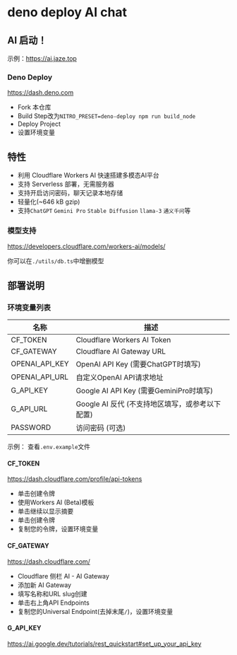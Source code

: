 # deno deploy AI chat

## AI 启动！

示例：https://ai.jaze.top

### Deno Deploy

https://dash.deno.com

- Fork 本仓库
- Build Step改为`NITRO_PRESET=deno-deploy npm run build_node`
- Deploy Project
- 设置环境变量

## 特性

- 利用 Cloudflare Workers AI 快速搭建多模态AI平台
- 支持 Serverless 部署，无需服务器
- 支持开启访问密码，聊天记录本地存储
- 轻量化(~646 kB gzip)
- 支持`ChatGPT` `Gemini Pro` `Stable Diffusion` `llama-3` `通义千问`等

### 模型支持

https://developers.cloudflare.com/workers-ai/models/

你可以在`./utils/db.ts`中增删模型

## 部署说明

### 环境变量列表

| 名称             | 描述                                 | 
|----------------|------------------------------------|
| CF_TOKEN       | Cloudflare Workers AI Token        |  
| CF_GATEWAY     | Cloudflare AI Gateway URL          |    
| OPENAI_API_KEY | OpenAI API Key (需要ChatGPT时填写)      |     
| OPENAI_API_URL | 自定义OpenAI API请求地址 |
| G_API_KEY      | Google AI API Key (需要GeminiPro时填写) | 
| G_API_URL      | Google AI 反代 (不支持地区填写，或参考以下配置)     |    
| PASSWORD       | 访问密码 (可选)                          |   

示例： 查看`.env.example`文件

#### CF_TOKEN

https://dash.cloudflare.com/profile/api-tokens

- 单击创建令牌
- 使用Workers AI (Beta)模板
- 单击继续以显示摘要
- 单击创建令牌
- 复制您的令牌，设置环境变量

#### CF_GATEWAY

https://dash.cloudflare.com/

- Cloudflare 侧栏 AI - AI Gateway
- 添加新 AI Gateway
- 填写名称和URL slug创建
- 单击右上角API Endpoints
- 复制您的Universal Endpoint(去掉末尾`/`)，设置环境变量

#### G_API_KEY

https://ai.google.dev/tutorials/rest_quickstart#set_up_your_api_key
